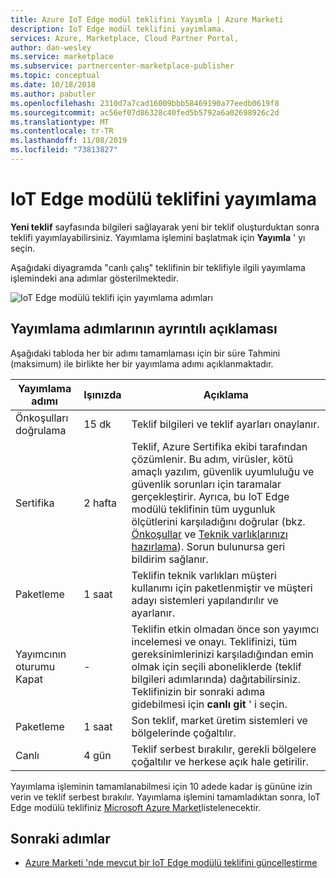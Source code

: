 ```yaml
---
title: Azure IoT Edge modül teklifini Yayımla | Azure Marketi
description: IoT Edge modül teklifini yayımlama.
services: Azure, Marketplace, Cloud Partner Portal,
author: dan-wesley
ms.service: marketplace
ms.subservice: partnercenter-marketplace-publisher
ms.topic: conceptual
ms.date: 10/18/2018
ms.author: pabutler
ms.openlocfilehash: 2310d7a7cad16009bbb58469190a77eedb0619f8
ms.sourcegitcommit: ac56ef07d86328c40fed5b5792a6a02698926c2d
ms.translationtype: MT
ms.contentlocale: tr-TR
ms.lasthandoff: 11/08/2019
ms.locfileid: "73813827"
---
```

# <a name="publish-iot-edge-module-offer"></a>IoT Edge modülü teklifini yayımlama

 **Yeni teklif** sayfasında bilgileri sağlayarak yeni bir teklif oluşturduktan sonra teklifi yayımlayabilirsiniz. Yayımlama işlemini başlatmak için **Yayımla** ' yı seçin.

Aşağıdaki diyagramda "canlı çalış" teklifinin bir teklifiyle ilgili yayımlama işlemindeki ana adımlar gösterilmektedir.

![IoT Edge modülü teklifi için yayımlama adımları](./media/iot-edge-module-publishing-steps.png)

## <a name="detailed-description-of-publishing-steps"></a>Yayımlama adımlarının ayrıntılı açıklaması

Aşağıdaki tabloda her bir adımı tamamlaması için bir süre Tahmini (maksimum) ile birlikte her bir yayımlama adımı açıklanmaktadır.
<!-- P2: we need to tell them that if an offer seems stuck in a step, to know that they should file a support ticket (link to support ticket doc) -->


|  **Yayımlama adımı**           | **Işınızda**    | **Açıklama**                                                            |
|  -------------------           | --------    | ---------------                                                            |
| Önkoşulları doğrulama         | 15 dk   | Teklif bilgileri ve teklif ayarları onaylanır.                        |
| Sertifika                  | 2 hafta | Teklif, Azure Sertifika ekibi tarafından çözümlenir. Bu adım, virüsler, kötü amaçlı yazılım, güvenlik uyumluluğu ve güvenlik sorunları için taramalar gerçekleştirir. Ayrıca, bu IoT Edge modülü teklifinin tüm uygunluk ölçütlerini karşıladığını doğrular (bkz. [Önkoşullar](./cpp-prerequisites.md) ve [Teknik varlıklarınızı hazırlama](./cpp-create-technical-assets.md)). Sorun bulunursa geri bildirim sağlanır. |
| Paketleme | 1 saat  | Teklifin teknik varlıkları müşteri kullanımı için paketlenmiştir ve müşteri adayı sistemleri yapılandırılır ve ayarlanır. |
|  Yayımcının oturumu Kapat             |  -        | Teklifin etkin olmadan önce son yayımcı incelemesi ve onayı. Teklifinizi, tüm gereksinimlerinizi karşıladığından emin olmak için seçili aboneliklerde (teklif bilgileri adımlarında) dağıtabilirsiniz.  Teklifinizin bir sonraki adıma gidebilmesi için **canlı git** ' i seçin. |
| Paketleme                 | 1 saat | Son teklif, market üretim sistemleri ve bölgelerinde çoğaltılır. | 
| Canlı                           | 4 gün |Teklif serbest bırakılır, gerekli bölgelere çoğaltılır ve herkese açık hale getirilir. |

Yayımlama işleminin tamamlanabilmesi için 10 adede kadar iş gününe izin verin ve teklif serbest bırakılır. Yayımlama işlemini tamamladıktan sonra, IoT Edge modülü teklifiniz [Microsoft Azure Market](https://azuremarketplace.microsoft.com/marketplace/apps/category/internet-of-things?page=1&subcategories=iot-edge-modules)listelenecektir.

## <a name="next-steps"></a>Sonraki adımlar

- [Azure Marketi 'nde mevcut bir IoT Edge modülü teklifini güncelleştirme](./cpp-update-existing-offer.md)
